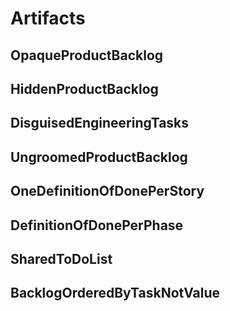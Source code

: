 # Artifacts
## OpaqueProductBacklog
## HiddenProductBacklog
## DisguisedEngineeringTasks
## UngroomedProductBacklog
## OneDefinitionOfDonePerStory
## DefinitionOfDonePerPhase
## SharedToDoList
## BacklogOrderedByTaskNotValue